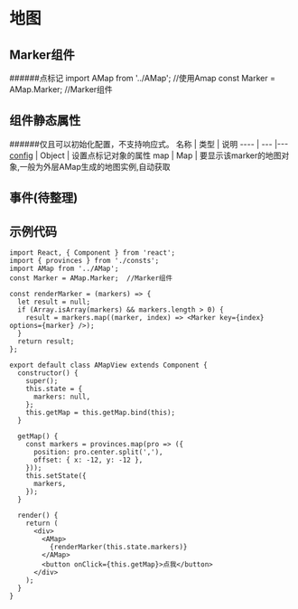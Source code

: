 地图
====
Marker组件
-----
######点标记
    import AMap from '../AMap';  //使用Amap
    const Marker = AMap.Marker;  //Marker组件
    <AMap id="id">
      <Marker></Marker>
    </AMap>

组件静态属性
-----
######仅且可以初始化配置，不支持响应式。
名称 | 类型 | 说明
---- | --- |---
[config](./config.md) | Object | 设置点标记对象的属性
map | Map | 要显示该marker的地图对象,一般为外层AMap生成的地图实例,自动获取

事件(待整理)
-----

示例代码
-----
    import React, { Component } from 'react';
    import { provinces } from './consts';
    import AMap from '../AMap';
    const Marker = AMap.Marker;  //Marker组件

    const renderMarker = (markers) => {
      let result = null;
      if (Array.isArray(markers) && markers.length > 0) {
        result = markers.map((marker, index) => <Marker key={index} options={marker} />);
      }
      return result;
    };

    export default class AMapView extends Component {
      constructor() {
        super();
        this.state = {
          markers: null,
        };
        this.getMap = this.getMap.bind(this);
      }

      getMap() {
        const markers = provinces.map(pro => ({
          position: pro.center.split(','),
          offset: { x: -12, y: -12 },
        }));
        this.setState({
          markers,
        });
      }

      render() {
        return (
          <div>
            <AMap>
              {renderMarker(this.state.markers)}
            </AMap>
            <button onClick={this.getMap}>点我</button>
          </div>
        );
      }
    }
